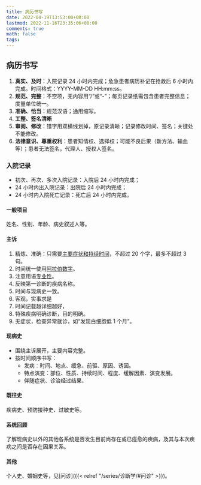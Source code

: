 ```yaml
---
title: 病历书写
date: 2022-04-19T13:53:00+08:00
lastmod: 2022-11-16T23:35:06+08:00
comments: true
math: false
tags:
---
```


## 病历书写

1. **真实、及时**：入院记录 24 小时内完成；危急患者病历补记在抢救后 6 小时内完成。时间格式：YYYY-MM-DD HH:mm:ss。
2. **规范、完整**：不空项，无内容用“/”或“-”；每页记录纸需包含患者完整信息；度量单位统一。
3. **准确、恰当**：规范汉语；通用缩写。
4. **工整、签名清晰**
5. **审阅、修改**：错字用双横线划掉，原记录清晰；记录修改时间、签名；关键处不能修改。
6. **法律意识、尊重权利**：患者知情权、选择权；可能不良后果（新方法、输血等）；患者无法签名，代理人、授权人签名。

### 入院记录

- 初次、再次、多次入院记录：入院后 24 小时内完成；
- 24 小时内出入院记录：出院后 24 小时内完成；
- 24 小时内入院死亡记录：死亡后 24 小时内完成。

#### 一般项目

姓名、性别、年龄、病史叙述人等。

#### 主诉

1. 精炼、准确：只需要<ins>主要症状和持续时间</ins>，不超过 20 个字，最多不超过 3 句。
2. 时间统一使用<ins>阿拉伯数字</ins>。
3. 注意用语<ins>专业性</ins>。
4. 反映第一诊断的疾病名称。
5. 时间与现病史一致。
6. 客观，实事求是
7. 时间记载越详细越好，
8. 特殊疾病明确诊断，目的明确。
9. 无症状，检查异常就诊，如“发现白细胞低 1 个月”。

#### 现病史

- 围绕主诉展开，主要内容完整。
- 按时间顺序书写：
    - 发病：时间、地点、缓急、前驱、原因、诱因。
    - 特点演变：部位、性质、持续时间、程度、缓解因素、演变发展。
    - 伴随症状、诊治经过结果、

#### 既往史

疾病史、预防接种史、过敏史等。

#### 系统回顾

了解现病史以外的其他各系统是否发生目前尚存在或已痊愈的疾病，及其与本次疾病之间是否存在因果关系。

#### 其他

个人史、婚姻史等，见[问诊]({{< relref "/series/诊断学/#问诊" >}})。
